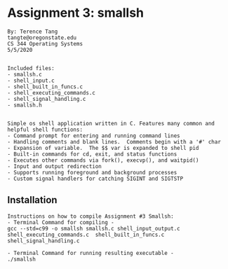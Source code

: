 # Assignment 3: smallsh
 	By: Terence Tang
 	tangte@oregonstate.edu
 	CS 344 Operating Systems
 	5/5/2020


    Included files:
    - smallsh.c 
    - shell_input.c
    - shell_built_in_funcs.c
    - shell_executing_commands.c
    - shell_signal_handling.c
    - smallsh.h


    Simple os shell application written in C. Features many common and helpful shell functions:
 	- Command prompt for entering and running command lines
	- Handling comments and blank lines.  Comments begin with a '#' char
	- Expansion of variable.  The $$ var is expanded to shell pid
	- Built-in commands for cd, exit, and status functions
	- Executes other commands via fork(), execvp(), and waitpid()
	- Input and output redirection
	- Supports running foreground and background processes
	- Custom signal handlers for catching SIGINT and SIGTSTP


## Installation
    Instructions on how to compile Assignment #3 Smallsh:
	- Terminal Command for compiling -
    gcc --std=c99 -o smallsh smallsh.c shell_input_output.c shell_executing_commands.c  shell_built_in_funcs.c shell_signal_handling.c

    - Terminal Command for running resulting executable -
    ./smallsh